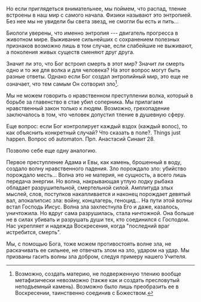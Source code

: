 
Но если приглядеться внимательнее, мы поймем, что распад, тление встроены в наш мир с самого начала. Физики называют это энтропией. Без нее мы не увидели бы света звезд, не смогли бы есть и пить... 

Биологи уверены, что именно энтропия --- двигатель прогресса в животном мире. Выживание сильнейших с сохранением полезных признаков возможно лишь в том случае, если слабейшие не выживают, а поколения живых существ сменяют друг друга.

<!--С другой стороны, болезни и смерть, страдания живых существ, борьба за выживание не кажутся нам правильным положением вещей. Мы желаем лучшего мира.-->

Значит ли это, что Бог встроил смерть в этот мир? Значит ли смерть одно и то же для волка и для человека? На этот вопрос могут быть разные ответы. Однако если Бог создал энтропийный мир, это еще не означает, что тем самым Он сотворил зло[^ev0002].


Мы не можем говорить о нравственном преступлении волка, который в борьбе за главенство в стае убил соперника. Мы прилагаем нравственный закон только к людям. Возможно, грехопадение заключалось в том, что человек допустил тление в душевную сферу.


Еще вопрос: если Бог контролирует каждый вздох (каждый волос), то как объяснить конкретный случай? Что сказать в поле?. Things just happen. Вопрос об automaton. Прп. Анастасий Синаит 28.

Позволю себе еще одну аналогию.

Первое преступление Адама и Евы, как камень, брошенный в воду, создало волну нравственного падения. Зло порождало зло: убийство порождало месть... Волна это не материя, не сущность, а всего лишь передача энергии. Но волна, накрывающая утлую лодку рыбака обладает разрушительной, смертельной силой. Амплитуда злых мыслей, слов, поступков накапливается и наконец порождает девятый вал, апокалипсис зла: войну, концлагерь, геноцид... На пути этой волны встал Господь Иисус. Волна зла захлестнула Его и даже, казалось, уничтожила. Но вдруг сама разрушилась, стала ничтожной. Она больше не в силах убивать и разрушать души тех, кто соединился с Господом. Нас укрепляет и надежда Воскресения, когда "последний враг истребится, смерть".

Мы, с помощью Бога, тоже можем противостоять волне зла, не раскачивать ее сильнее, не отвечать злом на зло, ударом на удар. Мы призваны гасить волны зла добром, следуя примеру нашего Учителя.





[^ev0002]: Возможно, создать материю, не подверженную тлению вообще метафизически невозможно (также как и создать пресловутый неподъемный камень). Возможно было лишь преобразить ее в Воскресении, таинственно соединив с Божеством.





[^ev0007]: Библия говорит о том, что Бог сотворил людей благими. Но означает ли это, что они появились на свет нравственно и интеллектуально совершенными? Не говорит ли все происходящее вокруг нас, что Бог предпочитает моментальным превращениям длительный процесс? Не исключено, что божественный план в отношении человека выглядит также: постепенное нравственное развитие.
